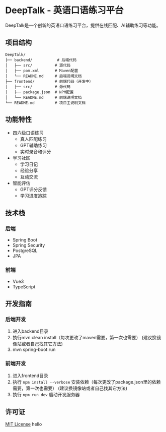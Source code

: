 # DeepTalk - 英语口语练习平台

DeepTalk是一个创新的英语口语练习平台，提供在线匹配、AI辅助练习等功能。

## 项目结构

```
DeepTalk/
├── backend/           # 后端代码
│   ├── src/          # 源代码
│   ├── pom.xml       # Maven配置
│   └── README.md     # 后端说明文档
├── frontend/         # 前端代码（开发中）
│   ├── src/          # 源代码
│   ├── package.json  # NPM配置
│   └── README.md     # 前端说明文档
└── README.md         # 项目主说明文档
```

## 功能特性

- 四六级口语练习
  - 真人匹配练习
  - GPT辅助练习
  - 实时录音和评分
- 学习社区
  - 学习日记
  - 经验分享
  - 互动交流
- 智能评估
  - GPT评分反馈
  - 学习进度追踪

## 技术栈

### 后端
- Spring Boot
- Spring Security
- PostgreSQL
- JPA

### 前端
- Vue3
- TypeScript

## 开发指南

### 后端开发
1. 进入backend目录
2. 执行mvn clean install（每次更改了maven需要，第一次也需要）
(建议换镜像站或者自己找其它方法)
3. mvn spring-boot:run 

### 前端开发
1. 进入frontend目录
2. 执行 `npm install --verbose` 安装依赖（每次更改了package.json里的依赖需要，第一次也需要）
(建议换镜像站或者自己找其它方法)
3. 执行 `npm run dev` 启动开发服务器


## 许可证

[MIT License](LICENSE) 
hello